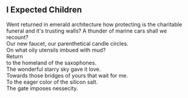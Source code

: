 I Expected Children
-------------------
Went returned in emerald architecture how protecting is the charitable funeral and it's trusting walls? A thunder of marine cars shall we  
recount?  
Our new faucet, our parenthetical candle circles.  
On what oily utensils imbued with mud?  
Return  
to the homeland of the saxophones.  
The wonderful starry sky gave it love.  
Towards those bridges of yours that wait for me.  
To the eager color of the silicon salt.  
The gate imposes nessecity.  
